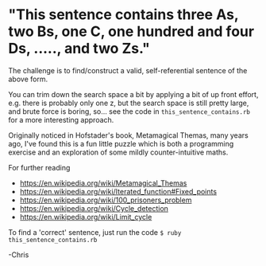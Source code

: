 # "This sentence contains three As, two Bs, one C, one hundred and four Ds, ....., and two Zs."

The challenge is to find/construct a valid, self-referential sentence of the above form. 

You can trim down the search space a bit by applying a bit of up front effort, e.g. there is probably only one z, but the search space is still pretty large, and brute force is boring, so... see the code in `this_sentence_contains.rb` for a more interesting approach.

Originally noticed in Hofstader's book, Metamagical Themas, many years ago, I've found this is a fun little puzzle which is both a programming exercise and an exploration of some mildly counter-intuitive maths.

For further reading

   * https://en.wikipedia.org/wiki/Metamagical_Themas
   * https://en.wikipedia.org/wiki/Iterated_function#Fixed_points
   * https://en.wikipedia.org/wiki/100_prisoners_problem
   * https://en.wikipedia.org/wiki/Cycle_detection
   * https://en.wikipedia.org/wiki/Limit_cycle

To find a 'correct' sentence, just run the code
`$ ruby this_sentence_contains.rb`

-Chris




